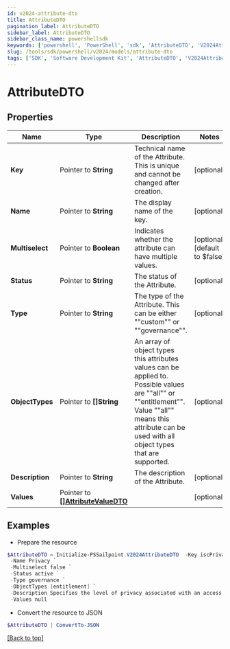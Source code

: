 ```yaml
---
id: v2024-attribute-dto
title: AttributeDTO
pagination_label: AttributeDTO
sidebar_label: AttributeDTO
sidebar_class_name: powershellsdk
keywords: ['powershell', 'PowerShell', 'sdk', 'AttributeDTO', 'V2024AttributeDTO'] 
slug: /tools/sdk/powershell/v2024/models/attribute-dto
tags: ['SDK', 'Software Development Kit', 'AttributeDTO', 'V2024AttributeDTO']
---
```



# AttributeDTO

## Properties

Name | Type | Description | Notes
------------ | ------------- | ------------- | -------------
**Key** |  Pointer to **String** | Technical name of the Attribute. This is unique and cannot be changed after creation. | [optional] 
**Name** |  Pointer to **String** | The display name of the key. | [optional] 
**Multiselect** |  Pointer to **Boolean** | Indicates whether the attribute can have multiple values. | [optional] [default to $false]
**Status** |  Pointer to **String** | The status of the Attribute. | [optional] 
**Type** |  Pointer to **String** | The type of the Attribute. This can be either ""custom"" or ""governance"". | [optional] 
**ObjectTypes** |  Pointer to **[]String** | An array of object types this attributes values can be applied to. Possible values are ""all"" or ""entitlement"". Value ""all"" means this attribute can be used with all object types that are supported. | [optional] 
**Description** |  Pointer to **String** | The description of the Attribute. | [optional] 
**Values** |  Pointer to [**[]AttributeValueDTO**](attribute-value-dto) |  | [optional] 

## Examples

- Prepare the resource
```powershell
$AttributeDTO = Initialize-PSSailpoint.V2024AttributeDTO  -Key iscPrivacy `
 -Name Privacy `
 -Multiselect false `
 -Status active `
 -Type governance `
 -ObjectTypes [entitlement] `
 -Description Specifies the level of privacy associated with an access item. `
 -Values null
```

- Convert the resource to JSON
```powershell
$AttributeDTO | ConvertTo-JSON
```


[[Back to top]](#) 

